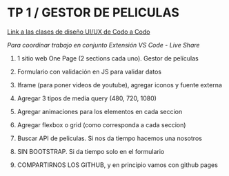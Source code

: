 # TP 1 / GESTOR DE PELICULAS

[Link a las clases de diseño UI/UX de Codo a Codo](https://drive.google.com/drive/folders/11S2uweT_K5Fi4iejG1XNRspd8-Qey7SB)

*Para coordinar trabajo en conjunto
Extensión VS Code - Live Share*

1. 1 sitio web One Page (2 sections cada uno). Gestor de películas

2. Formulario con validación en JS para validar datos

3. Iframe (para poner videos de youtube), agregar iconos y fuente externa

4. Agregar 3 tipos de media query (480, 720, 1080)

5. Agregar animaciones para los elementos en cada seccion

6. Agregar flexbox o grid (como corresponda a cada seccion)

7. Buscar API de peliculas. Si nos da tiempo hacemos una nosotros

8. SIN BOOTSTRAP. Si da tiempo solo en el formulario

9. COMPARTIRNOS LOS GITHUB, y en principio vamos con github pages
